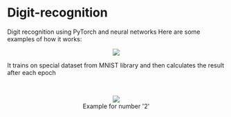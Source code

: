 # Digit-recognition
Digit recognition using PyTorch and neural networks
Here are some examples of how it works:
<p align="center">
  <img src="https://github.com/mryt66/Digit-recognition/assets/64143856/65b7a377-ad87-432f-a4ca-bd623ca28c5a" />
  <p>
    It trains on special dataset from MNIST library and then calculates the result after each epoch
  </p>
    
  <br />
<p align="center">
  <img src="https://github.com/mryt66/Digit-recognition/assets/64143856/2b4e8727-9610-432b-b401-9e950ccfcbde" />
  <br />
  Example for number '2'
</p>
